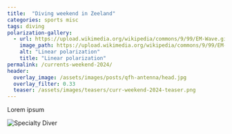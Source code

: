 ```yaml
---
title:  "Diving weekend in Zeeland"
categories: sports misc
tags: diving
polarization-gallery:
  - url: https://upload.wikimedia.org/wikipedia/commons/9/99/EM-Wave.gif
    image_path: https://upload.wikimedia.org/wikipedia/commons/9/99/EM-Wave.gif
    alt: "Linear polarization"
    title: "Linear polarization"
permalink: /currents-weekend-2024/
header:
  overlay_image: /assets/images/posts/qfh-antenna/head.jpg
  overlay_filter: 0.33
  teaser: /assets/images/teasers/curr-weekend-2024-teaser.png
---
```


Lorem ipsum 

![Specialty Diver](https://my.divessi.com/award/rec-MzUwNjUzNy1zcC1zaGFyZQ==)
